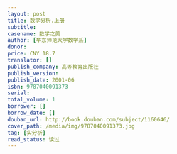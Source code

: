 ```yaml
---
layout: post
title: 数学分析.上册
subtitle: 
casename: 数学之美
author: [华东师范大学数学系]
donor: 
price: CNY 18.7
translator: []
publish_company: 高等教育出版社
publish_version: 
publish_date: 2001-06
isbn: 9787040091373
serial: 
total_volume: 1
borrower: []
borrow_date: []
douban_url: http://book.douban.com/subject/1160646/
cover_path: /media/img/9787040091373.jpg
tag: [实分析]
read_status: 读过
---
```

